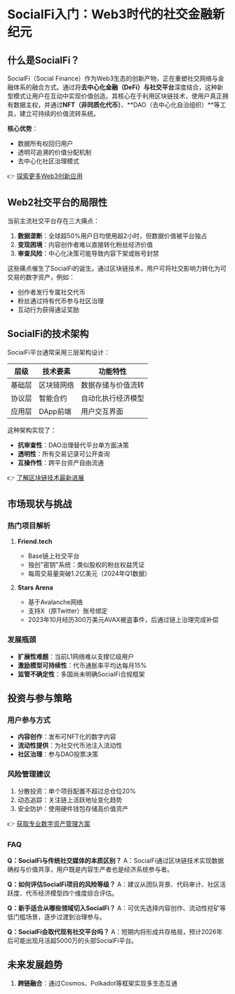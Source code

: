 # SocialFi入门：Web3时代的社交金融新纪元

## 什么是SocialFi？

SocialFi（Social Finance）作为Web3生态的创新产物，正在重塑社交网络与金融体系的融合方式。通过将**去中心化金融（DeFi）**与**社交平台**深度结合，这种新型模式让用户在互动中实现价值创造。其核心在于利用区块链技术，使用户真正拥有数据主权，并通过**NFT（非同质化代币）**、**DAO（去中心化自治组织）**等工具，建立可持续的价值流转系统。

**核心优势**：
- 数据所有权回归用户
- 透明可追溯的价值分配机制
- 去中心化社区治理模式

👉 [探索更多Web3创新应用](https://bit.ly/okx_welcome)

## Web2社交平台的局限性

当前主流社交平台存在三大痛点：
1. **数据垄断**：全球超50%用户日均使用超2小时，但数据价值被平台独占
2. **变现困境**：内容创作者难以直接转化粉丝经济价值
3. **审查风险**：中心化决策可能导致内容下架或账号封禁

这些痛点催生了SocialFi的诞生。通过区块链技术，用户可将社交影响力转化为可交易的数字资产，例如：
- 创作者发行专属社交代币
- 粉丝通过持有代币参与社区治理
- 互动行为获得通证奖励

## SocialFi的技术架构

SocialFi平台通常采用三层架构设计：

| 层级 | 技术要素 | 功能特性 |
|------|----------|----------|
| 基础层 | 区块链网络 | 数据存储与价值流转 |
| 协议层 | 智能合约 | 自动化执行经济模型 |
| 应用层 | DApp前端 | 用户交互界面 |

这种架构实现了：
- **抗审查性**：DAO治理替代平台单方面决策
- **透明性**：所有交易记录可公开查询
- **互操作性**：跨平台资产自由流通

👉 [了解区块链技术最新进展](https://bit.ly/okx_welcome)

## 市场现状与挑战

### 热门项目解析
1. **Friend.tech**
   - Base链上社交平台
   - 独创"密钥"系统：类似股权的粉丝权益凭证
   - 每周交易量突破1.2亿美元（2024年Q1数据）

2. **Stars Arena**
   - 基于Avalanche网络
   - 支持X（原Twitter）账号绑定
   - 2023年10月经历300万美元AVAX被盗事件，后通过链上治理完成补偿

### 发展瓶颈
- **扩展性难题**：当前L1网络难以支撑亿级用户
- **激励模型可持续性**：代币通胀率平均达每月15%
- **监管不确定性**：多国尚未明确SocialFi合规框架

## 投资与参与策略

### 用户参与方式
- **内容创作**：发布可NFT化的数字内容
- **流动性提供**：为社交代币池注入流动性
- **社区治理**：参与DAO投票决策

### 风险管理建议
1. 分散投资：单个项目配置不超过总仓位20%
2. 动态追踪：关注链上活跃地址变化趋势
3. 安全防护：使用硬件钱包存储高价值资产

👉 [获取专业数字资产管理方案](https://bit.ly/okx_welcome)

### FAQ

**Q：SocialFi与传统社交媒体的本质区别？**
A：SocialFi通过区块链技术实现数据确权与价值共享，用户既是内容生产者也是经济系统参与者。

**Q：如何评估SocialFi项目的风险等级？**
A：建议从团队背景、代码审计、社区活跃度、代币经济模型四个维度综合评估。

**Q：新手适合从哪些领域切入SocialFi？**
A：可优先选择内容创作、流动性挖矿等低门槛场景，逐步过渡到治理参与。

**Q：SocialFi会取代现有社交平台吗？**
A：短期内将形成共存格局，预计2026年后可能出现月活超5000万的头部SocialFi平台。

## 未来发展趋势

1. **跨链融合**：通过Cosmos、Polkadot等框架实现多生态互通